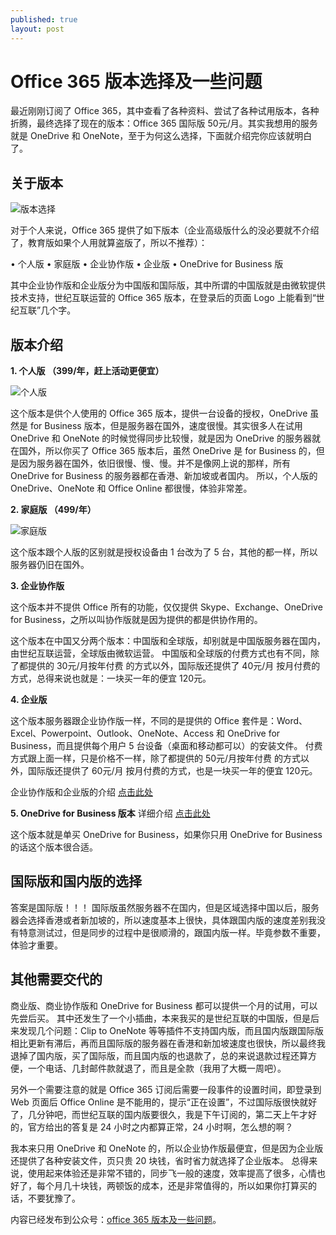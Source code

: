 ```yaml
---
published: true
layout: post
---
```

# Office 365 版本选择及一些问题

最近刚刚订阅了 Office 365，其中查看了各种资料、尝试了各种试用版本，各种折腾，最终选择了现在的版本：Office 365 国际版 50元/月。其实我想用的服务就是 OneDrive 和 OneNote，至于为何这么选择，下面就介绍完你应该就明白了。

## 关于版本
![版本选择](https://ww4.sinaimg.cn/large/006tKfTcly1fcrjyocyxyj31kw0v8dm8.jpg)

对于个人来说，Office 365 提供了如下版本（企业高级版什么的没必要就不介绍了，教育版如果个人用就算盗版了，所以不推荐）：

•    个人版
•    家庭版
•    企业协作版
•    企业版
•    OneDrive for Business 版

其中企业协作版和企业版分为中国版和国际版，其中所谓的中国版就是由微软提供技术支持，世纪互联运营的 Office 365 版本，在登录后的页面 Logo 上能看到“世纪互联”几个字。

## 版本介绍
**1. 个人版 （399/年，赶上活动更便宜）**

![个人版](https://ww1.sinaimg.cn/large/006tKfTcly1fcrjyk7lzzj313a0oqtb9.jpg)

这个版本是供个人使用的 Office 365 版本，提供一台设备的授权，OneDrive 虽然是 for Business 版本，但是服务器在国外，速度很慢。其实很多人在试用 OneDrive 和 OneNote 的时候觉得同步比较慢，就是因为 OneDrive 的服务器就在国外，所以你买了 Office 365 版本后，虽然 OneDrive 是 for Business 的，但是因为服务器在国外，依旧很慢、慢、慢。并不是像网上说的那样，所有 OneDrive for Business 的服务器都在香港、新加坡或者国内。
所以，个人版的 OneDrive、OneNote 和 Office Online 都很慢，体验非常差。

**2. 家庭版 （499/年）**

![家庭版](https://ww4.sinaimg.cn/large/006tKfTcly1fcrjykijmdj313e0sm0v6.jpg)

这个版本跟个人版的区别就是授权设备由 1 台改为了 5 台，其他的都一样，所以服务器仍旧在国外。

**3. 企业协作版**

这个版本并不提供 Office 所有的功能，仅仅提供 Skype、Exchange、OneDrive for Business，之所以叫协作版就是因为提供的都是供协作用的。

这个版本在中国又分两个版本：中国版和全球版，却别就是中国版服务器在国内，由世纪互联运营，全球版由微软运营。
中国版和全球版的付费方式也有不同，除了都提供的 30元/月按年付费 的方式以外，国际版还提供了 40元/月 按月付费的方式，总得来说也就是：一块买一年的便宜 120元。

**4. 企业版**

这个版本服务器跟企业协作版一样，不同的是提供的 Office 套件是：Word、Excel、Powerpoint、Outlook、OneNote、Access 和 OneDrive for Business，而且提供每个用户 5 台设备（桌面和移动都可以）的安装文件。
付费方式跟上面一样，只是价格不一样，除了都提供的 50元/月按年付费 的方式以外，国际版还提供了 60元/月 按月付费的方式，也是一块买一年的便宜 120元。

企业协作版和企业版的介绍 [点击此处](https://products.office.com/zh-cn/business/compare-office-365-for-business-plans)

**5. OneDrive for Business 版本**
详细介绍 [点击此处](https://products.office.com/zh-cn/onedrive-for-business/compare-onedrive-for-business-plans?tab=tabs-1)

这个版本就是单买 OneDrive for Business，如果你只用 OneDrive for Business 的话这个版本很合适。

## 国际版和国内版的选择
答案是国际版！！！
国际版虽然服务器不在国内，但是区域选择中国以后，服务器会选择香港或者新加坡的，所以速度基本上很快，具体跟国内版的速度差别我没有特意测试过，但是同步的过程中是很顺滑的，跟国内版一样。毕竟参数不重要，体验才重要。

## 其他需要交代的
商业版、商业协作版和 OneDrive for Business 都可以提供一个月的试用，可以先尝后买。
其中还发生了一个小插曲，本来我买的是世纪互联的中国版，但是后来发现几个问题：Clip to OneNote 等等插件不支持国内版，而且国内版跟国际版相比更新有滞后，再而且国际版的服务器在香港和新加坡速度也很快，所以最终我退掉了国内版，买了国际版，而且国内版的也退款了，总的来说退款过程还算方便，一个电话、几封邮件款就退了，而且是全款（我用了大概一周吧）。

另外一个需要注意的就是 Office 365 订阅后需要一段事件的设置时间，即登录到 Web 页面后 Office Online 是不能用的，提示“正在设置”，不过国际版很快就好了，几分钟吧，而世纪互联的国内版要很久，我是下午订阅的，第二天上午才好的，官方给出的答复是 24 小时之内都算正常，24 小时啊，怎么想的啊？

我本来只用 OneDrive 和 OneNote 的，所以企业协作版最便宜，但是因为企业版还提供了各种安装文件，页只贵 20 块钱，省时省力就选择了企业版本。
总得来说，使用起来体验还是非常不错的，同步飞一般的速度，效率提高了很多，心情也好了，每个月几十块钱，两顿饭的成本，还是非常值得的，所以如果你打算买的话，不要犹豫了。

内容已经发布到公众号：[office 365 版本及一些问题](http://mp.weixin.qq.com/s/T4GqRbRaogwz7Ua5TK8SFA)。


